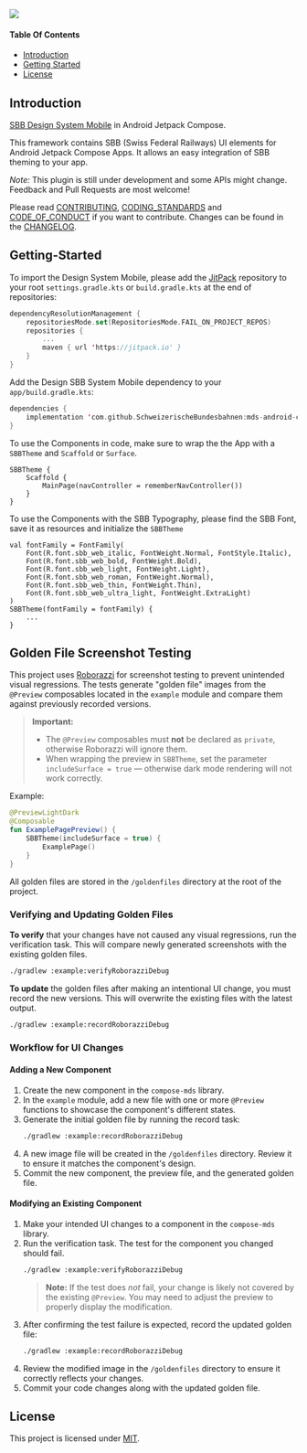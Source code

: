 [![](https://jitpack.io/v/SchweizerischeBundesbahnen/mds-android-compose.svg)](https://jitpack.io/#SchweizerischeBundesbahnen/mds-android-compose)

#### Table Of Contents

- [Introduction](#Introduction)
- [Getting Started](#Getting-Started)
- [License](#License)

<a id="Introduction"></a>

## Introduction

[SBB Design System Mobile][mds-mobile] in Android Jetpack Compose.

This framework contains SBB (Swiss Federal Railways) UI elements for Android Jetpack Compose Apps. It allows an easy integration of SBB theming to your app.

*Note:* This plugin is still under development and some APIs might change. Feedback and Pull Requests are most welcome!

Please read [CONTRIBUTING][contributing], [CODING_STANDARDS][coding_standards] and [CODE_OF_CONDUCT][code_of_conduct] if you want to contribute.
Changes can be found in the [CHANGELOG][changelog].

<a id="Getting-Started"></a>

## Getting-Started

To import the Design System Mobile, please add the [JitPack][jitpack] repository to your root `settings.gradle.kts` or `build.gradle.kts` at the end of repositories:

``` kotlin                     
dependencyResolutionManagement {
    repositoriesMode.set(RepositoriesMode.FAIL_ON_PROJECT_REPOS)
    repositories {
        ...
        maven { url 'https://jitpack.io' }
    }
}
```

Add the Design SBB System Mobile dependency to your `app/build.gradle.kts`:

``` kotlin                     
dependencies {
    implementation 'com.github.SchweizerischeBundesbahnen:mds-android-compose:{latest-release}'
}
```

To use the Components in code, make sure to wrap the the App with a `SBBTheme` and `Scaffold` or `Surface`.
```
SBBTheme {
    Scaffold {
        MainPage(navController = rememberNavController())
    }
}
```

To use the Components with the SBB Typography, please find the SBB Font, save it as resources and initialize the `SBBTheme`
```
val fontFamily = FontFamily(
    Font(R.font.sbb_web_italic, FontWeight.Normal, FontStyle.Italic),
    Font(R.font.sbb_web_bold, FontWeight.Bold),
    Font(R.font.sbb_web_light, FontWeight.Light),
    Font(R.font.sbb_web_roman, FontWeight.Normal),
    Font(R.font.sbb_web_thin, FontWeight.Thin),
    Font(R.font.sbb_web_ultra_light, FontWeight.ExtraLight)
)
SBBTheme(fontFamily = fontFamily) {
    ...
}
```

<a id="License"></a>

## Golden File Screenshot Testing

This project uses [Roborazzi](https://github.com/takahirom/roborazzi) for screenshot testing to 
prevent unintended visual regressions. The tests generate "golden file" images from the `@Preview` 
composables located in the `example` module and compare them against previously recorded versions. 

> **Important:**  
> - The `@Preview` composables must **not** be declared as `private`, otherwise Roborazzi will ignore them.
> - When wrapping the preview in `SBBTheme`, set the parameter `includeSurface = true` — otherwise dark mode rendering will not work correctly.

Example:
```kotlin
@PreviewLightDark
@Composable
fun ExamplePagePreview() {
    SBBTheme(includeSurface = true) {
        ExamplePage()
    }
}
```

All golden files are stored in the `/goldenfiles` directory at the root of the project.

### Verifying and Updating Golden Files

**To verify** that your changes have not caused any visual regressions, run the verification task. 
This will compare newly generated screenshots with the existing golden files.
```bash
./gradlew :example:verifyRoborazziDebug
```

**To update** the golden files after making an intentional UI change, you must record the new 
versions. This will overwrite the existing files with the latest output.
```bash
./gradlew :example:recordRoborazziDebug
```

### Workflow for UI Changes

#### Adding a New Component
1.  Create the new component in the `compose-mds` library.
2.  In the `example` module, add a new file with one or more `@Preview` functions to showcase the component's different states.
3.  Generate the initial golden file by running the record task:
    ```bash
    ./gradlew :example:recordRoborazziDebug
    ```
4.  A new image file will be created in the `/goldenfiles` directory. Review it to ensure it matches the component's design.
5.  Commit the new component, the preview file, and the generated golden file.

#### Modifying an Existing Component
1.  Make your intended UI changes to a component in the `compose-mds` library.
2.  Run the verification task. The test for the component you changed should fail.
    ```bash
    ./gradlew :example:verifyRoborazziDebug
    ```
    > **Note:** If the test does *not* fail, your change is likely not covered by the existing `@Preview`. You may need to adjust the preview to properly display the modification.
3.  After confirming the test failure is expected, record the updated golden file:
    ```bash
    ./gradlew :example:recordRoborazziDebug
    ```
4.  Review the modified image in the `/goldenfiles` directory to ensure it correctly reflects your changes.
5.  Commit your code changes along with the updated golden file.

## License

This project is licensed under [MIT](LICENSE.md).

[mds-mobile]: https://digital.sbb.ch/en/design-system/mobile/overview/
[jitpack]: https://jitpack.io/
[contributing]: CONTRIBUTING.md
[coding_standards]: CODING_STANDARDS.md
[code_of_conduct]: CODE_OF_CONDUCT.md
[changelog]: CHANGELOG.md
